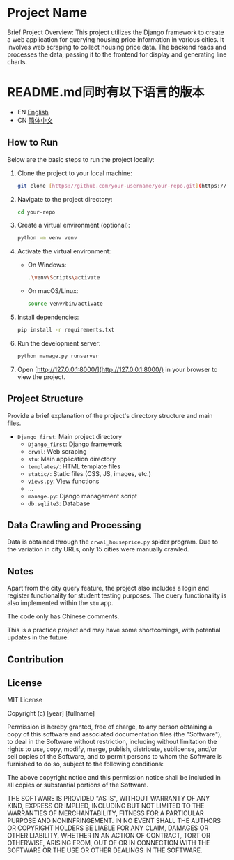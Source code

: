 # Project Name

Brief Project Overview: This project utilizes the Django framework to create a web application for querying housing price information in various cities. It involves web scraping to collect housing price data. The backend reads and processes the data, passing it to the frontend for display and generating line charts.

# README.md同时有以下语言的版本
- EN [English](README_EN.md)
- CN [简体中文](README_CN.md)


## How to Run

Below are the basic steps to run the project locally:

1. Clone the project to your local machine:

    ```bash
    git clone [https://github.com/your-username/your-repo.git](https://github.com/Enl1ghtener/Django-housing-price-search-web)
    ```

2. Navigate to the project directory:

    ```bash
    cd your-repo
    ```

3. Create a virtual environment (optional):

    ```bash
    python -m venv venv
    ```

4. Activate the virtual environment:

    - On Windows:

        ```bash
        .\venv\Scripts\activate
        ```

    - On macOS/Linux:

        ```bash
        source venv/bin/activate
        ```

5. Install dependencies:

    ```bash
    pip install -r requirements.txt
    ```

6. Run the development server:

    ```bash
    python manage.py runserver
    ```

7. Open [http://127.0.0.1:8000/](http://127.0.0.1:8000/) in your browser to view the project.

## Project Structure

Provide a brief explanation of the project's directory structure and main files.

- `Django_first`: Main project directory
    - `Django_first`: Django framework
    - `crwal`: Web scraping
    - `stu`: Main application directory
    - `templates/`: HTML template files
    - `static/`: Static files (CSS, JS, images, etc.)
    - `views.py`: View functions
    - ...
  - `manage.py`: Django management script
  - `db.sqlite3`: Database

## Data Crawling and Processing

Data is obtained through the `crwal_houseprice.py` spider program. Due to the variation in city URLs, only 15 cities were manually crawled.

## Notes

Apart from the city query feature, the project also includes a login and register functionality for student testing purposes. The query functionality is also implemented within the `stu` app.

The code only has Chinese comments.

This is a practice project and may have some shortcomings, with potential updates in the future.

## Contribution



## License

MIT License

Copyright (c) [year] [fullname]

Permission is hereby granted, free of charge, to any person obtaining a copy
of this software and associated documentation files (the "Software"), to deal
in the Software without restriction, including without limitation the rights
to use, copy, modify, merge, publish, distribute, sublicense, and/or sell
copies of the Software, and to permit persons to whom the Software is
furnished to do so, subject to the following conditions:

The above copyright notice and this permission notice shall be included in all
copies or substantial portions of the Software.

THE SOFTWARE IS PROVIDED "AS IS", WITHOUT WARRANTY OF ANY KIND, EXPRESS OR
IMPLIED, INCLUDING BUT NOT LIMITED TO THE WARRANTIES OF MERCHANTABILITY,
FITNESS FOR A PARTICULAR PURPOSE AND NONINFRINGEMENT. IN NO EVENT SHALL THE
AUTHORS OR COPYRIGHT HOLDERS BE LIABLE FOR ANY CLAIM, DAMAGES OR OTHER
LIABILITY, WHETHER IN AN ACTION OF CONTRACT, TORT OR OTHERWISE, ARISING FROM,
OUT OF OR IN CONNECTION WITH THE SOFTWARE OR THE USE OR OTHER DEALINGS IN THE
SOFTWARE.
